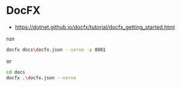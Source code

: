 
# DocFX

- <https://dotnet.github.io/docfx/tutorial/docfx_getting_started.html>

run

```bash
docfx docs\docfx.json --serve -p 8081
```

or

```bash
cd docs
docfx .\docfx.json --serve
```
